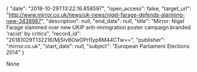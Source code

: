 {
  "date": "2018-10-29T13:22:16.858597", 
  "open_access": false, 
  "target_url": "http://www.mirror.co.uk/news/uk-news/nigel-farage-defends-alarming-new-3438987", 
  "description": null, 
  "end_date": null, 
  "title": "Mirror: Nigel Farage slammed over new UKIP anti-immigration poster campaign branded 'racist' by critics", 
  "record_id": "20181029T132216/MjSlvBOwOPrI1yp8M44CTw==", 
  "publisher": "mirror.co.uk", 
  "start_date": null, 
  "subject": "European Parliament Elections 2014"
}

None